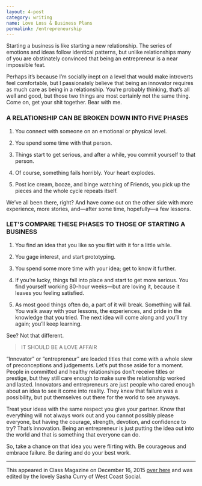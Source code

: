 ```yaml
---
layout: 4-post
category: writing
name: Love Loss & Business Plans
permalink: /entrepreneurship
---
```


Starting a business is like starting a new relationship. The series of emotions and ideas follow identical patterns, but unlike relationships many of you are obstinately convinced that being an entrepreneur is a near impossible feat.

Perhaps it’s because I’m socially inept on a level that would make introverts feel comfortable, but I passionately believe that being an innovator requires as much care as being in a relationship. You’re probably thinking, that’s all well and good, but those two things are most certainly not the same thing. Come on, get your shit together. Bear with me.

### A RELATIONSHIP CAN BE BROKEN DOWN INTO FIVE PHASES

1. You connect with someone on an emotional or physical level.

2. You spend some time with that person.

3. Things start to get serious, and after a while, you commit yourself to that person.

4. Of course, something fails horribly. Your heart explodes.

5. Post ice cream, booze, and binge watching of Friends, you pick up the pieces and the whole cycle repeats itself.

We’ve all been there, right? And have come out on the other side with more experience, more stories, and—after some time, hopefully—a few lessons.

### LET’S COMPARE THESE PHASES TO THOSE OF STARTING A BUSINESS

1. You find an idea that you like so you flirt with it for a little while.

2. You gage interest, and start prototyping.

3. You spend some more time with your idea; get to know it further.

4.  If you’re lucky, things fall into place and start to get more serious. You find yourself working 80-hour weeks—but are loving it, because it leaves you feeling satisfied.

5. As most good things often do, a part of it will break. Something will fail. You walk away with your lessons, the experiences, and pride in the knowledge that you tried. The next idea will come along and you’ll try again; you’ll keep learning.

See? Not that different.

> IT SHOULD BE A LOVE AFFAIR

“Innovator” or “entrepreneur” are loaded titles that come with a whole slew of preconceptions and judgements. Let’s put those aside for a moment. People in committed and healthy relationships don’t receive titles or prestige, but they still care enough to make sure the relationship worked and lasted. Innovators and entrepreneurs are just people who cared enough about an idea to see it come into reality. They knew that failure was a possibility, but put themselves out there for the world to see anyways.

Treat your ideas with the same respect you give your partner. Know that everything will not always work out and you cannot possibly please everyone, but having the courage, strength, devotion, and confidence to try? That’s innovation. Being an entrepreneur is just putting the idea out into the world and that is something that everyone can do.

So, take a chance on that idea you were flirting with. Be courageous and embrace failure. Be daring and do your best work.

* * *
This appeared in Class Magazine on December 16, 2015 [over here](http://classmagazine.ca/2015/12/16/love-lust-business-plans-the-5-phases-of-starting-up-in-your-twenties/) and was edited by the lovely Sasha Curry of West Coast Social.